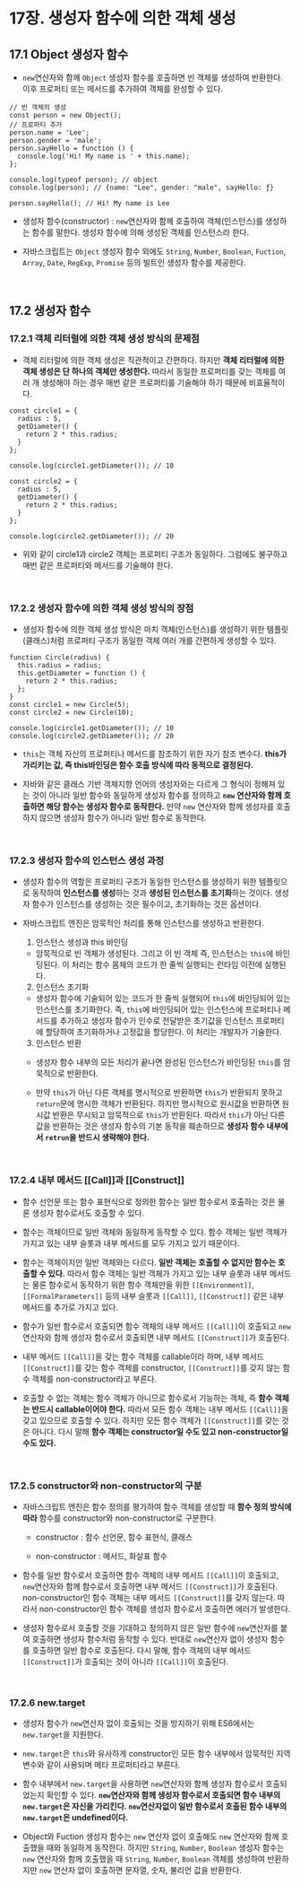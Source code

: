 # 17장. 생성자 함수에 의한 객체 생성

## 17.1 Object 생성자 함수

* `new`연산자와 함께 `Object` 생성자 함수를 호출하면 빈 객체를 생성하여 반환한다. 이후 프로퍼티 또는 메서드를 추가하여 객체를 완성할 수 있다.

```
// 빈 객체의 생성
const person = new Object();
// 프로퍼티 추가
person.name = 'Lee';
person.gender = 'male';
person.sayHello = function () {
  console.log('Hi! My name is ' + this.name);
};

console.log(typeof person); // object
console.log(person); // {name: "Lee", gender: "male", sayHello: ƒ}

person.sayHello(); // Hi! My name is Lee
```

* 생성자 함수(constructor) : `new`연산자와 함께 호출하여 객체(인스턴스)를 생성하는 함수를 말한다. 생성자 함수에 의해 생성된 객체를 인스턴스라 한다.

* 자바스크립트는 `Object` 생성자 함수 외에도 `String`, `Number`, `Boolean`, `Fuction`, `Array`, `Date`, `RegExp`, `Promise` 등의 빌트인 생성자 함수를 제공한다.

<br>

## 17.2 생성자 함수

### 17.2.1 객체 리터럴에 의한 객체 생성 방식의 문제점

* 객체 리터럴에 의한 객체 생성은 직관적이고 간편하다. 하지만 **객체 리터럴에 의한 객체 생성은 단 하나의 객체만 생성한다.** 따라서 동일한 프로퍼티를 갖는 객체를 여러 개 생성해야 하는 경우 매번 같은 프로퍼티를 기술해야 하기 때문에 비효율적이다.

```
const circle1 = {
  radius : 5,
  getDiameter() {
    return 2 * this.radius;
  }
};

console.log(circle1.getDiameter()); // 10

const circle2 = {
  radius : 5,
  getDiameter() {
    return 2 * this.radius;
  }
};

console.log(circle2.getDiameter()); // 20
```

* 위와 같이 circle1과 circle2 객체는 프로퍼티 구조가 동일하다. 그럼에도 불구하고 매번 같은 프로퍼티와 메서드를 기술해야 한다.

<br>

### 17.2.2 생성자 함수에 의한 객체 생성 방식의 장점

* 생성자 함수에 의한 객체 생성 방식은 마치 객체(인스턴스)를 생성하기 위한 템플릿(클래스)처럼 프로퍼티 구조가 동일한 객체 여러 개를 간편하게 생성할 수 있다.
```
function Circle(radius) {
  this.radius = radius;
  this.getDiameter = function () {
    return 2 * this.radius;
  };
}
const circle1 = new Circle(5);
const circle2 = new Circle(10);

console.log(circle1.getDiameter()); // 10
console.log(circle2.getDiameter()); // 20
```

* `this`는 객체 자신의 프로퍼티나 메서드를 참조하기 위한 자기 참조 변수다. **this가 가리키는 값, 즉 this바인딩은 함수 호출 방식에 따라 동적으로 결정된다.**

* 자바와 같은 클래스 기반 객체지향 언어의 생성자와는 다르게 그 형식이 정해져 있는 것이 아니라 일반 함수와 동일하게 생성자 함수를 정의하고 **`new` 연산자와 함께 호출하면 해당 함수는 생성자 함수로 동작한다.** 만약 `new` 연산자와 함께 생성자를 호출하지 않으면 생성자 함수가 아니라 일반 함수로 동작한다.

<br>

### 17.2.3 생성자 함수의 인스턴스 생성 과정

* 생성자 함수의 역할은 프로퍼티 구조가 동일한 인스턴스를 생성하기 위한 템플릿으로 동작하여 **인스턴스를 생성**하는 것과 **생성된 인스턴스를 초기화**하는 것이다. 생성자 함수가 인스턴스를 생성하는 것은 필수이고, 초기화하는 것은 옵션이다.

* 자바스크립트 엔진은 암묵적인 처리를 통해 인스턴스를 생성하고 반환한다.

  1. 인스턴스 생성과 this 바인딩

  * 암묵적으로 빈 객체가 생성된다. 그리고 이 빈 객체 즉, 인스턴스는 `this`에 바인딩된다. 이 처리는 함수 몸체의 코드가 한 줄씩 실행되는 런타임 이전에 실행된다.

  2. 인스턴스 초기화

  * 생성자 함수에 기술되어 있는 코드가 한 줄씩 실행되어 `this`에 바인딩되어 있는 인스턴스를 초기화한다. 즉, `this`에 바인딩되어 있는 인스턴스에 프로퍼티나 메서드를 추가하고 생성자 함수가 인수로 전달받은 초기값을 인스턴스 프로퍼티에 할당하여 초기화하거나 고정값을 할당한다. 이 처리는 개발자가 기술한다.

  3. 인스턴스 반환

  * 생성자 함수 내부의 모든 처리가 끝나면 완성된 인스턴스가 바인딩된 `this`를 암묵적으로 반환한다.

  * 만약 `this`가 아닌 다른 객체를 명시적으로 반환하면 `this`가 반환되지 못하고 `return`문에 명시한 객체가 반환된다. 하지만 명시적으로 원시값을 반환하면 원시값 반환은 무시되고 암묵적으로 `this`가 반환된다. 따라서 `this`가 아닌 다른 값을 반환하는 것은 생성자 함수의 기본 동작을 훼손하므로 **생성자 함수 내부에서 `retrun`을 반드시 생략해야 한다.**

<br>

### 17.2.4 내부 메서드 [[Call]]과 [[Construct]]

* 함수 선언문 또는 함수 표현식으로 정의한 함수는 일반 함수로서 호출하는 것은 물론 생성자 함수로서도 호출할 수 있다.

* 함수는 객체이므로 일반 객체와 동일하게 동작할 수 있다. 함수 객체는 일반 객체가 가지고 있는 내부 슬롯과 내부 메서드를 모두 가지고 있기 때문이다.

* 함수는 객체이지만 일반 객체와는 다르다. **일반 객체는 호출할 수 없지만 함수는 호출할 수 있다.** 따라서 함수 객체는 일반 객체가 가지고 있는 내부 슬롯과 내부 메서드는 물론 함수로서 동작하기 위한 함수 객체만을 위한 `[[Environment]]`, `[[FormalParameters]]` 등의 내부 슬롯과 `[[Call]]`, `[[Construct]]` 같은 내부 메서드를 추가로 가지고 있다.

* 함수가 일반 함수로서 호출되면 함수 객체의 내부 메서드 `[[Call]]`이 호출되고 `new` 연산자와 함께 생성자 함수로서 호출되면 내부 메서드 `[[Construct]]`가 호출된다.

* 내부 메서드 `[[Call]]`을 갖는 함수 객체를 callable이라 하며, 내부 메서드 `[[Construct]]`를 갖는 함수 객체를 constructor, `[[Construct]]`를 갖지 않는 함수 객체를 non-constructor라고 부른다.

* 호출할 수 없는 객체는 함수 객체가 아니므로 함수로서 기능하는 객체, 즉 **함수 객체는 반드시 callable이어야 한다.** 따라서 모든 함수 객체는 내부 메서드 `[[Call]]`을 갖고 있으므로 호출할 수 있다. 하지만 모든 함수 객체가 `[[Construct]]`를 갖는 것은 아니다. 다시 말해 **함수 객체는 constructor일 수도 있고 non-constructor일 수도 있다.**

<br>

### 17.2.5 constructor와 non-constructor의 구분

* 자바스크립트 엔진은 함수 정의를 평가하여 함수 객체를 생성할 때 **함수 정의 방식에 따라** 함수를 constructor와 non-constructor로 구분한다.

  - constructor : 함수 선언문, 함수 표현식, 클래스

  - non-constructor : 메서드, 화살표 함수


* 함수를 일반 함수로서 호출하면 함수 객체의 내부 메서드 `[[Call]]`이 호출되고, `new`연산자와 함께 함수로서 호출하면 내부 메서드 `[[Construct]]`가 호출된다. non-constructor인 함수 객체는 내부 메서드 `[[Construct]]`를 갖지 않는다. 따라서 non-constructor인 함수 객체를 생성자 함수로서 호출하면 에러가 발생한다.

* 생성자 함수로서 호출할 것을 기대하고 정의하지 않은 일반 함수에 `new`연산자를 붙여 호출하면 생성자 함수처럼 동작할 수 있다. 반대로 `new`연산자 없이 생성자 함수를 호출하면 일반 함수로 호출된다. 다시 말해, 함수 객체의 내부 메서드 `[[Construct]]`가 호출되는 것이 아니라 `[[Call]]`이 호출된다.

<br>

### 17.2.6 new.target
  
* 생성자 함수가 `new`연산자 없이 호출되는 것을 방지하기 위해 ES6에서는 `new.target`을 지원한다. 

* `new.target`은 `this`와 유사하게 constructor인 모든 함수 내부에서 암묵적인 지역 변수와 같이 사용되며 메타 프로퍼티라고 부른다.

* 함수 내부에서 `new.target`을 사용하면 `new`연산자와 함께 생성자 함수로서 호출되었는지 확인할 수 있다. **`new`연산자와 함께 생성자 함수로서 호출되면 함수 내부의 `new.target`은 자신을 가리킨다. `new`연산자없이 일반 함수로서 호출된 함수 내부의 `new.target`은 undefined이다.**

* Object와 Fuction 생성자 함수는 `new` 연산자 없이 호출해도 `new` 연산자와 함께 호출했을 때와 동일하게 동작한다. 하지만 `String`, `Number`, `Boolean` 생성자 함수는 `new` 연산자와 함께 호출했을 때 `String`, `Number`, `Boolean` 객체를 생성하여 반환하지만 `new` 연산자 없이 호출하면 문자열, 숫자, 불리언 값을 반환한다. 
























